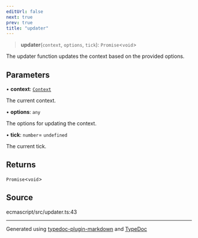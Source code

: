 ```yaml
---
editUrl: false
next: true
prev: true
title: "updater"
---
```


> **updater**(`context`, `options`, `tick`): `Promise`\<`void`\>

The updater function updates the context based on the provided options.

## Parameters

• **context**: [`Context`](/api/classes/context/)

The current context.

• **options**: `any`

The options for updating the context.

• **tick**: `number`= `undefined`

The current tick.

## Returns

`Promise`\<`void`\>

## Source

ecmascript/src/updater.ts:43

***

Generated using [typedoc-plugin-markdown](https://www.npmjs.com/package/typedoc-plugin-markdown) and [TypeDoc](https://typedoc.org/)
